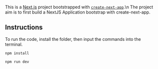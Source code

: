 This is a [Next.js](https://nextjs.org) project bootstrapped with [`create-next-app`](https://nextjs.org/docs/app/api-reference/cli/create-next-app).\n
The project aim is to first build a NextJS Application bootstrap with create-next-app.

## Instructions

To run the code, install the folder, then input the commands into the terminal.

```
npm install

npm run dev
```


